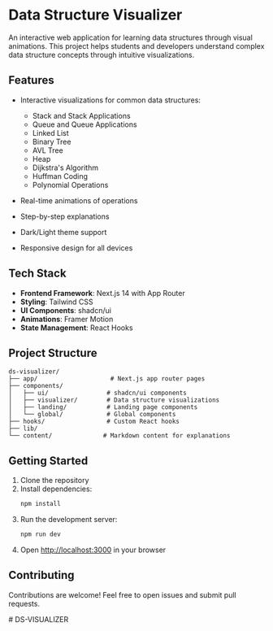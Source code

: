 # Data Structure Visualizer

An interactive web application for learning data structures through visual animations. This project helps students and developers understand complex data structure concepts through intuitive visualizations.

## Features

- Interactive visualizations for common data structures:
  - Stack and Stack Applications
  - Queue and Queue Applications
  - Linked List
  - Binary Tree
  - AVL Tree
  - Heap
  - Dijkstra's Algorithm
  - Huffman Coding
  - Polynomial Operations

- Real-time animations of operations
- Step-by-step explanations
- Dark/Light theme support
- Responsive design for all devices

## Tech Stack

- **Frontend Framework**: Next.js 14 with App Router
- **Styling**: Tailwind CSS
- **UI Components**: shadcn/ui
- **Animations**: Framer Motion
- **State Management**: React Hooks

## Project Structure

```
ds-visualizer/
├── app/                    # Next.js app router pages
├── components/            
│   ├── ui/                # shadcn/ui components
│   ├── visualizer/        # Data structure visualizations
│   ├── landing/           # Landing page components
│   └── global/            # Global components
├── hooks/                 # Custom React hooks
├── lib/                  
└── content/              # Markdown content for explanations
```

## Getting Started

1. Clone the repository
2. Install dependencies:
   ```bash
   npm install
   ```
3. Run the development server:
   ```bash
   npm run dev
   ```
4. Open [http://localhost:3000](http://localhost:3000) in your browser

## Contributing

Contributions are welcome! Feel free to open issues and submit pull requests.



#   D S - V I S U A L I Z E R 
 
 

